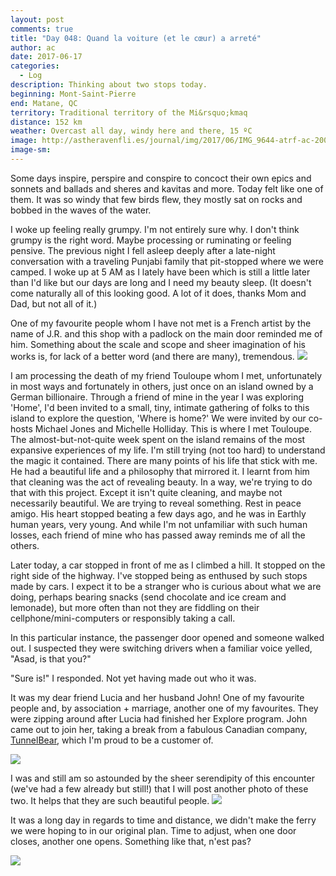 ```yaml
---
layout: post
comments: true
title: "Day 048: Quand la voiture (et le cœur) a arreté"
author: ac
date: 2017-06-17
categories:
  - Log
description: Thinking about two stops today.
beginning: Mont-Saint-Pierre
end: Matane, QC
territory: Traditional territory of the Mi&rsquo;kmaq 
distance: 152 km
weather: Overcast all day, windy here and there, 15 ºC
image: http://astheravenfli.es/journal/img/2017/06/IMG_9644-atrf-ac-2000-web.jpg
image-sm:
---
```


Some days inspire, perspire and conspire to concoct their own epics and sonnets and ballads and sheres and kavitas and more. Today felt like one of them. It was so windy that few birds flew, they mostly sat on rocks and bobbed in the waves of the water.

I woke up feeling really grumpy. I'm not entirely sure why. I don't think grumpy is the right word. Maybe processing or ruminating or feeling pensive. The previous night I fell asleep deeply after a late-night conversation with a traveling Punjabi family that pit-stopped where we were camped. I woke up at 5 AM as I lately have been which is still a little later than I'd like but our days are long and I need my beauty sleep. (It doesn't come naturally all of this looking good. A lot of it does, thanks Mom and Dad, but not all of it.)

One of my favourite people whom I have not met is a French artist by the name of J.R. and this shop with a padlock on the main door reminded me of him. Something about the scale and scope and sheer imagination of his works is, for lack of a better word (and there are many), tremendous.
<img src="http://astheravenfli.es/journal/img/2017/06/IMG_9638-atrf-ac-2000-web.jpg">

I am processing the death of my friend Touloupe whom I met, unfortunately in most ways and fortunately in others, just once on an island owned by a German billionaire. Through a friend of mine in the year I was exploring 'Home', I'd been invited to a small, tiny, intimate gathering of folks to this island to explore the question, 'Where is home?' We were invited by our co-hosts Michael Jones and Michelle Holliday. This is where I met Touloupe. The almost-but-not-quite week spent on the island remains of the most expansive experiences of my life. I'm still trying (not too hard) to understand the magic it contained. There are many points of his life that stick with me. He had a beautiful life and a philosophy that mirrored it. I learnt from him that cleaning was the act of revealing beauty. In a way, we're trying to do that with this project. Except it isn't quite cleaning, and maybe not necessarily beautiful. We are trying to reveal something. Rest in peace amigo. His heart stopped beating a few days ago, and he was in Earthly human years, very young. And while I'm not unfamiliar with such human losses, each friend of mine who has passed away reminds me of all the others.

Later today, a car stopped in front of me as I climbed a hill. It stopped on the right side of the highway. I've stopped being as enthused by such stops made by cars. I expect it to be a stranger who is curious about what we are doing, perhaps bearing snacks (send chocolate and ice cream and lemonade), but more often than not they are fiddling on their cellphone/mini-computers or responsibly taking a call. 

In this particular instance, the passenger door opened and someone walked out. I suspected they were switching drivers when a familiar voice yelled, "Asad, is that you?"

"Sure is!" I responded. Not yet having made out who it was. 

It was my dear friend Lucia and her husband John! One of my favourite people and, by association + marriage, another one of my favourites. They were zipping around after Lucia had finished her Explore program. John came out to join her, taking a break from a fabulous Canadian company, [TunnelBear](http://tunnelbear.com), which I'm proud to be a customer of.

<img src="http://astheravenfli.es/journal/img/2017/06/IMG_9647-atrf-ac-2000-web.jpg">

I was and still am so astounded by the sheer serendipity of this encounter (we've had a few already but still!) that I will post another photo of these two. It helps that they are such beautiful people.
<img src="http://astheravenfli.es/journal/img/2017/06/IMG_9648-atrf-ac-2000-web.jpg">

It was a long day in regards to time and distance, we didn't make the ferry we were hoping to in our original plan. Time to adjust, when one door closes, another one opens. Something like that, n'est pas?

<img src="http://astheravenfli.es/journal/img/2017/06/IMG_3777-atrf-jcr-2000-web.jpg">
